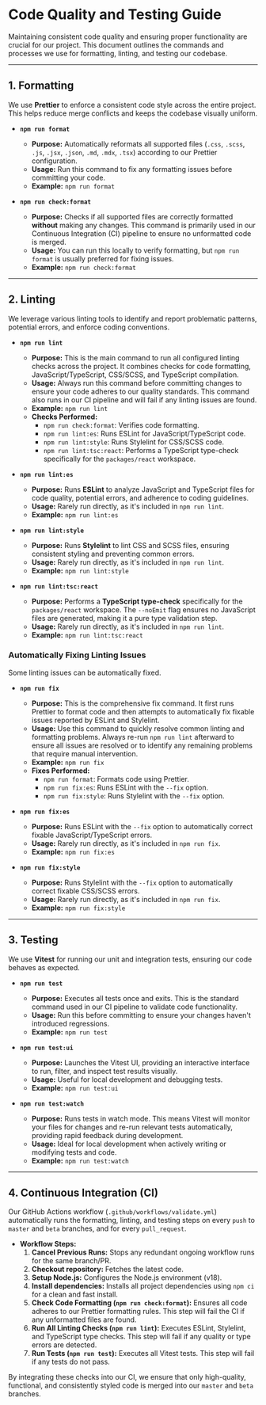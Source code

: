 # Code Quality and Testing Guide

Maintaining consistent code quality and ensuring proper functionality are crucial for our project. This document outlines the commands and processes we use for formatting, linting, and testing our codebase.

---

## 1. Formatting

We use **Prettier** to enforce a consistent code style across the entire project. This helps reduce merge conflicts and keeps the codebase visually uniform.

* **`npm run format`**
    * **Purpose:** Automatically reformats all supported files (`.css`, `.scss`, `.js`, `.jsx`, `.json`, `.md`, `.mdx`, `.tsx`) according to our Prettier configuration.
    * **Usage:** Run this command to fix any formatting issues before committing your code.
    * **Example:** `npm run format`

* **`npm run check:format`**
    * **Purpose:** Checks if all supported files are correctly formatted **without** making any changes. This command is primarily used in our Continuous Integration (CI) pipeline to ensure no unformatted code is merged.
    * **Usage:** You can run this locally to verify formatting, but `npm run format` is usually preferred for fixing issues.
    * **Example:** `npm run check:format`

---

## 2. Linting

We leverage various linting tools to identify and report problematic patterns, potential errors, and enforce coding conventions.

* **`npm run lint`**
    * **Purpose:** This is the main command to run all configured linting checks across the project. It combines checks for code formatting, JavaScript/TypeScript, CSS/SCSS, and TypeScript compilation.
    * **Usage:** Always run this command before committing changes to ensure your code adheres to our quality standards. This command also runs in our CI pipeline and will fail if any linting issues are found.
    * **Example:** `npm run lint`
    * **Checks Performed:**
        * `npm run check:format`: Verifies code formatting.
        * `npm run lint:es`: Runs ESLint for JavaScript/TypeScript code.
        * `npm run lint:style`: Runs Stylelint for CSS/SCSS code.
        * `npm run lint:tsc:react`: Performs a TypeScript type-check specifically for the `packages/react` workspace.

* **`npm run lint:es`**
    * **Purpose:** Runs **ESLint** to analyze JavaScript and TypeScript files for code quality, potential errors, and adherence to coding guidelines.
    * **Usage:** Rarely run directly, as it's included in `npm run lint`.
    * **Example:** `npm run lint:es`

* **`npm run lint:style`**
    * **Purpose:** Runs **Stylelint** to lint CSS and SCSS files, ensuring consistent styling and preventing common errors.
    * **Usage:** Rarely run directly, as it's included in `npm run lint`.
    * **Example:** `npm run lint:style`

* **`npm run lint:tsc:react`**
    * **Purpose:** Performs a **TypeScript type-check** specifically for the `packages/react` workspace. The `--noEmit` flag ensures no JavaScript files are generated, making it a pure type validation step.
    * **Usage:** Rarely run directly, as it's included in `npm run lint`.
    * **Example:** `npm run lint:tsc:react`

### Automatically Fixing Linting Issues

Some linting issues can be automatically fixed.

* **`npm run fix`**
    * **Purpose:** This is the comprehensive fix command. It first runs Prettier to format code and then attempts to automatically fix fixable issues reported by ESLint and Stylelint.
    * **Usage:** Use this command to quickly resolve common linting and formatting problems. Always re-run `npm run lint` afterward to ensure all issues are resolved or to identify any remaining problems that require manual intervention.
    * **Example:** `npm run fix`
    * **Fixes Performed:**
        * `npm run format`: Formats code using Prettier.
        * `npm run fix:es`: Runs ESLint with the `--fix` option.
        * `npm run fix:style`: Runs Stylelint with the `--fix` option.

* **`npm run fix:es`**
    * **Purpose:** Runs ESLint with the `--fix` option to automatically correct fixable JavaScript/TypeScript errors.
    * **Usage:** Rarely run directly, as it's included in `npm run fix`.
    * **Example:** `npm run fix:es`

* **`npm run fix:style`**
    * **Purpose:** Runs Stylelint with the `--fix` option to automatically correct fixable CSS/SCSS errors.
    * **Usage:** Rarely run directly, as it's included in `npm run fix`.
    * **Example:** `npm run fix:style`

---

## 3. Testing

We use **Vitest** for running our unit and integration tests, ensuring our code behaves as expected.

* **`npm run test`**
    * **Purpose:** Executes all tests once and exits. This is the standard command used in our CI pipeline to validate code functionality.
    * **Usage:** Run this before committing to ensure your changes haven't introduced regressions.
    * **Example:** `npm run test`

* **`npm run test:ui`**
    * **Purpose:** Launches the Vitest UI, providing an interactive interface to run, filter, and inspect test results visually.
    * **Usage:** Useful for local development and debugging tests.
    * **Example:** `npm run test:ui`

* **`npm run test:watch`**
    * **Purpose:** Runs tests in watch mode. This means Vitest will monitor your files for changes and re-run relevant tests automatically, providing rapid feedback during development.
    * **Usage:** Ideal for local development when actively writing or modifying tests and code.
    * **Example:** `npm run test:watch`

---

## 4. Continuous Integration (CI)

Our GitHub Actions workflow (`.github/workflows/validate.yml`) automatically runs the formatting, linting, and testing steps on every `push` to `master` and `beta` branches, and for every `pull_request`.

* **Workflow Steps:**
    1.  **Cancel Previous Runs:** Stops any redundant ongoing workflow runs for the same branch/PR.
    2.  **Checkout repository:** Fetches the latest code.
    3.  **Setup Node.js:** Configures the Node.js environment (v18).
    4.  **Install dependencies:** Installs all project dependencies using `npm ci` for a clean and fast install.
    5.  **Check Code Formatting (`npm run check:format`):** Ensures all code adheres to our Prettier formatting rules. This step will fail the CI if any unformatted files are found.
    6.  **Run All Linting Checks (`npm run lint`):** Executes ESLint, Stylelint, and TypeScript type checks. This step will fail if any quality or type errors are detected.
    7.  **Run Tests (`npm run test`):** Executes all Vitest tests. This step will fail if any tests do not pass.

By integrating these checks into our CI, we ensure that only high-quality, functional, and consistently styled code is merged into our `master` and `beta` branches.